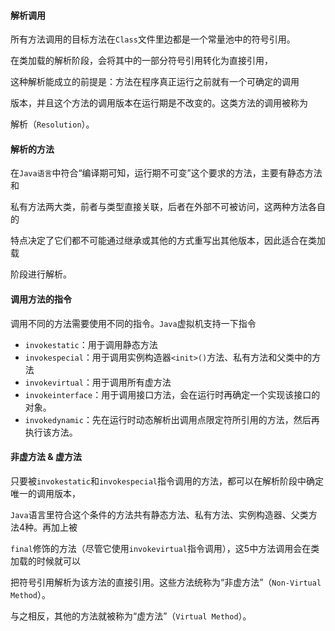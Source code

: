 #### 解析调用

所有方法调用的目标方法在`Class`文件里边都是一个常量池中的符号引用。

在类加载的解析阶段，会将其中的一部分符号引用转化为直接引用，

这种解析能成立的前提是：方法在程序真正运行之前就有一个可确定的调用

版本，并且这个方法的调用版本在运行期是不改变的。这类方法的调用被称为

解析（`Resolution`）。



#### 解析的方法

在`Java语言`中符合“编译期可知，运行期不可变”这个要求的方法，主要有静态方法和

私有方法两大类，前者与类型直接关联，后者在外部不可被访问，这两种方法各自的

特点决定了它们都不可能通过继承或其他的方式重写出其他版本，因此适合在类加载

阶段进行解析。



#### 调用方法的指令

调用不同的方法需要使用不同的指令。`Java`虚拟机支持一下指令

* `invokestatic`：用于调用静态方法
* `invokespecial`：用于调用实例构造器`<init>()`方法、私有方法和父类中的方法
* `invokevirtual`：用于调用所有虚方法
* `invokeinterface`：用于调用接口方法，会在运行时再确定一个实现该接口的对象。
* `invokedynamic`：先在运行时动态解析出调用点限定符所引用的方法，然后再执行该方法。



#### 非虚方法 & 虚方法

只要被`invokestatic`和`invokespecial`指令调用的方法，都可以在解析阶段中确定唯一的调用版本，

`Java`语言里符合这个条件的方法共有静态方法、私有方法、实例构造器、父类方法4种。再加上被

`final`修饰的方法（尽管它使用`invokevirtual`指令调用），这5中方法调用会在类加载的时候就可以

把符号引用解析为该方法的直接引用。这些方法统称为“非虚方法”（`Non-Virtual Method`）。

与之相反，其他的方法就被称为“虚方法”（`Virtual Method`）。



